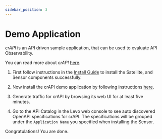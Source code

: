 ```yaml
---
sidebar_position: 3
---
```


# Demo Application
*crAPI* is an API driven sample application, that can be used to evaluate API Observability.

You can read more about *crAPI* [here](https://github.com/levoai/demo-apps/blob/main/crAPI/README.md).

1. First follow instructions in the [Install Guide](/guides/install-guide) to install the Satellite, and Sensor components successfully.

2. Now install the crAPI demo application by following instructions [here](https://github.com/levoai/demo-apps/blob/main/crAPI/docs/quick-start.md).

3. Generate traffic for crAPI by browsing its web UI for at least five minutes.

4. Go to the API Catalog in the Levo web console to see auto discovered OpenAPI specifications for crAPI. The specifications will be grouped under the `Application Name` you specified when installing the Sensor.

Congratulations! You are done.